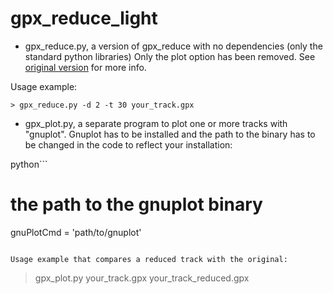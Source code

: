 # gpx_reduce_light

* gpx_reduce.py, a version of gpx_reduce with no dependencies (only the standard python libraries)
Only the plot option has been removed.
See [original version](https://github.com/Alezy80/gpx_reduce) for more info.

Usage example:
```
> gpx_reduce.py -d 2 -t 30 your_track.gpx
```

* gpx_plot.py, a separate program to plot one or more tracks with "gnuplot".
Gnuplot has to be installed and the path to the binary has to be changed in the code
to reflect your installation:

python```
# the path to the gnuplot binary
gnuPlotCmd = 'path/to/gnuplot'
```

Usage example that compares a reduced track with the original:
```
> gpx_plot.py your_track.gpx your_track_reduced.gpx
```
